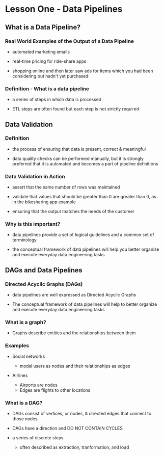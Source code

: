 # Lesson One - Data Pipelines #

## What is a Data Pipeline? ##

### Real World Examples of the Output of a Data Pipeline ###

- automated marketing emails

- real-time pricing for ride-share apps

- shopping online and then later saw ads for items which you had been considering but hadn't yet purchased

### Definition - What is a data pipeline ###

- a series of steps in which data is processed

- ETL steps are often found but each step is not strictly required

## Data Validation ##

### Definition ### 

- the process of ensuring that data is present, correct & meaningful

- data quality checks can be performed manually, but it is strongly preferred that it is automated and becomes a part of pipeline definitions

### Data Validation in Action ###

- assert that the same number of rows was maintained

- validate that values that should be greater than 0 are greater than 0, as in the bikesharing app example

- ensuring that the output matches the needs of the customer

### Why is this important? ###

- data pipelines provide a set of logical guidelines and a common set of terminology

- the conceptual framework of data pipelines will help you better organize and execute everyday data engineering tasks

## DAGs and Data Pipelines ## 

### Directed Acyclic Graphs (DAGs) ###

- data pipelines are well expressed as Directed Acyclic Graphs

- The conceptual framework of data pipelines will help to better organize and execute everyday data engineering tasks

### What is a graph? ###

- Graphs describe entities and the relationships between them

### Examples ###

- Social networks
    - model users as nodes and their relationships as edges

- Airlines
    - Airports are nodes
    - Edges are flights to other locations

### What is a DAG? ###

- DAGs consist of vertices, or nodes, & directed edges that connect to those nodes

- DAGs have a direction and DO NOT CONTAIN CYCLES

- a series of discrete steps

    - often described as extraction, tranformation, and load
